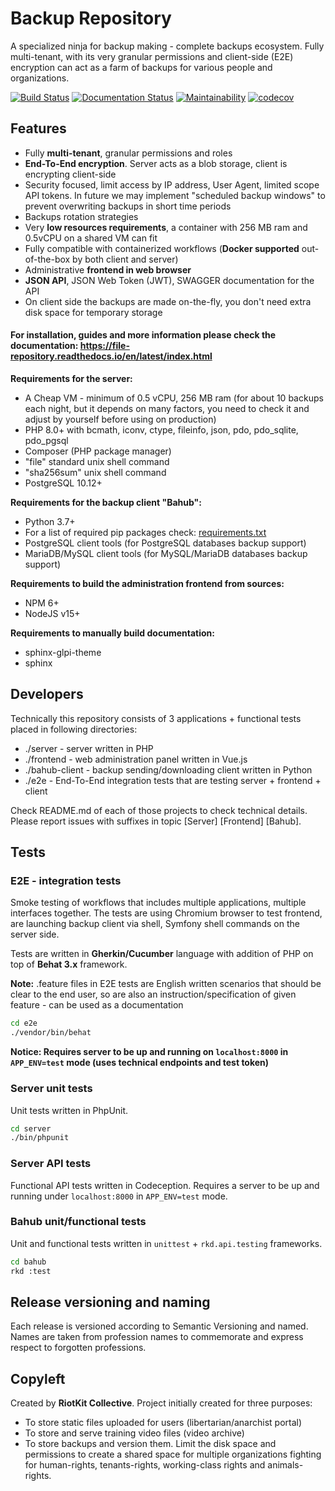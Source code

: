 Backup Repository
=================

A specialized ninja for backup making - complete backups ecosystem. Fully multi-tenant, with its very granular permissions and client-side (E2E) encryption can act as a farm of backups for various people and organizations.

[![Build Status](https://travis-ci.org/riotkit-org/file-repository.svg?branch=master)](https://travis-ci.org/riotkit-org/backup-repository)
[![Documentation Status](https://readthedocs.org/projects/file-repository/badge/?version=latest)](https://file-repository.docs.riotkit.org/en/latest/?badge=latest)
[![Maintainability](https://api.codeclimate.com/v1/badges/4ed37b276f5379c3dc52/maintainability)](https://codeclimate.com/github/riotkit-org/backup-repository/maintainability)
[![codecov](https://codecov.io/gh/riotkit-org/file-repository/branch/master/graph/badge.svg)](https://codecov.io/gh/riotkit-org/backup-repository)

Features
--------

- Fully **multi-tenant**, granular permissions and roles
- **End-To-End encryption**. Server acts as a blob storage, client is encrypting client-side
- Security focused, limit access by IP address, User Agent, limited scope API tokens. In future we may implement "scheduled backup windows" to prevent overwriting backups in short time periods
- Backups rotation strategies
- Very **low resources requirements**, a container with 256 MB ram and 0.5vCPU on a shared VM can fit
- Fully compatible with containerized workflows (**Docker supported** out-of-the-box by both client and server)
- Administrative **frontend in web browser**
- **JSON API**, JSON Web Token (JWT), SWAGGER documentation for the API
- On client side the backups are made on-the-fly, you don't need extra disk space for temporary storage

#### For installation, guides and more information please check the documentation: https://file-repository.readthedocs.io/en/latest/index.html

**Requirements for the server:**
- A Cheap VM - minimum of 0.5 vCPU, 256 MB ram (for about 10 backups each night, but it depends on many factors, you need to check it and adjust by yourself before using on production)
- PHP 8.0+ with bcmath, iconv, ctype, fileinfo, json, pdo, pdo_sqlite, pdo_pgsql
- Composer (PHP package manager)
- "file" standard unix shell command
- "sha256sum" unix shell command
- PostgreSQL 10.12+

**Requirements for the backup client "Bahub":**
- Python 3.7+
- For a list of required pip packages check: [requirements.txt](bahub-client/requirements.txt)
- PostgreSQL client tools (for PostgreSQL databases backup support)
- MariaDB/MySQL client tools (for MySQL/MariaDB databases backup support)

**Requirements to build the administration frontend from sources:**
- NPM 6+
- NodeJS v15+

**Requirements to manually build documentation:**
- sphinx-glpi-theme
- sphinx

Developers
----------

Technically this repository consists of 3 applications + functional tests placed in following directories:
- ./server - server written in PHP
- ./frontend - web administration panel written in Vue.js
- ./bahub-client - backup sending/downloading client written in Python
- ./e2e - End-To-End integration tests that are testing server + frontend + client

Check README.md of each of those projects to check technical details.
Please report issues with suffixes in topic [Server] [Frontend] [Bahub].

Tests
-----

### E2E - integration tests

Smoke testing of workflows that includes multiple applications, multiple interfaces together.
The tests are using Chromium browser to test frontend, are launching backup client via shell, Symfony shell commands on the server side.

Tests are written in **Gherkin/Cucumber** language with addition of PHP on top of **Behat 3.x** framework.

**Note:** .feature files in E2E tests are English written scenarios that should be clear to the end user, so are also an instruction/specification of given feature - can be used as a documentation

```bash
cd e2e
./vendor/bin/behat
```

**Notice: Requires server to be up and running on `localhost:8000` in `APP_ENV=test` mode (uses technical endpoints and test token)**

### Server unit tests

Unit tests written in PhpUnit.

```bash
cd server
./bin/phpunit
```

### Server API tests

Functional API tests written in Codeception. Requires a server to be up and running under `localhost:8000` in `APP_ENV=test` mode.

### Bahub unit/functional tests

Unit and functional tests written in `unittest` + `rkd.api.testing` frameworks.

```bash
cd bahub
rkd :test
```

Release versioning and naming
-----------------------------

Each release is versioned according to Semantic Versioning and named.
Names are taken from profession names to commemorate and express respect to forgotten professions.

Copyleft
--------

Created by **RiotKit Collective**.
Project initially created for three purposes:

- To store static files uploaded for users (libertarian/anarchist portal)
- To store and serve training video files (video archive)
- To store backups and version them. Limit the disk space and permissions to create a shared space for multiple organizations fighting for human-rights, tenants-rights, working-class rights and animals-rights.
